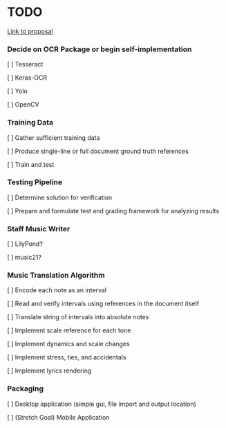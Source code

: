 # TODO

[Link to proposal](https://docs.google.com/document/d/1JAycElu2VLVazUdrnukzrj1UKbqQJbdXak-FltWnHb8/edit?usp=sharing)



### Decide on OCR Package or begin self-implementation
[ ] Tesseract

[ ] Keras-OCR

[ ] Yolo

[ ] OpenCV

### Training Data
[ ] Gather sufficient training data

[ ] Produce single-line or full document ground truth references

[ ] Train and test

### Testing Pipeline
[ ] Determine solution for verification

[ ] Prepare and formulate test and grading framework for analyzing results

### Staff Music Writer
[ ] LilyPond?

[ ] music21?

### Music Translation Algorithm
[ ] Encode each note as an interval

[ ] Read and verify intervals using references in the document itself

[ ] Translate string of intervals into absolute notes

[ ] Implement scale reference for each tone

[ ] Implement dynamics and scale changes

[ ] Implement stress, ties, and accidentals

[ ] Implement lyrics rendering

### Packaging
[ ] Desktop application (simple gui, file import and output location)

[ ] (Stretch Goal) Mobile Application

